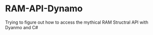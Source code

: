 # RAM-API-Dynamo

Trying to figure out how to access the mythical RAM Structral API with Dyanmo and C#
